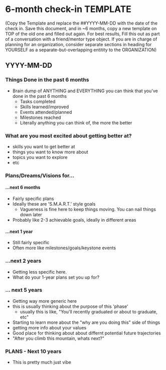# 6-month check-in TEMPLATE

(Copy the Template and replace the ##YYYY-MM-DD with the date of the check in. Save this document, and in ~6 months, copy a new template on TOP of the old one and filled out again. For best results, Fill this out as part of a conversation with a friend/mentor type object. If you are in charge of planning for an organization, consider separate sections in heading for YOURSELF as a separate-but-overlapping entitity to the ORGANIZATION)

## YYYY-MM-DD 

### Things Done in the past 6 months
- Brain dump of ANYTHING and EVERYTHING you can think that you've done in the past 6 months
    - Tasks completed
    - Skills learned/improved
    - Events attended/planned
    - Milestones reached
    - Literally anything you can think of, the more the better

### What are you most excited about getting better at? 
- skills you want to get better at
- things you want to know more about
- topics you want to explore
- etc

### Plans/Dreams/Visions for...
#### ...next 6 months 
- Fairly specific plans
- Ideally these are 'S.M.A.R.T.' style goals
    - Vagueness is fine here to keep things moving. You can nail things down later    
- Probably like 2-3 achievable goals, ideally in different areas

#### ...next 1 year 
- Still fairly specific
- Often more like milestones/goals/keystone events

### ...next 2 years
- Getting less specific here. 
- What do your 1-year plans set you up for?

### ... next 5 years
- Getting way more generic here
- this is usually thinking about the purpose of this 'phase'
    - usually this is like, "You'll recently graduated or about to graduate, etc"
- Starting to learn more about the "why are you doing this" side of things
- getting more info about your values 
- Good place for thinking about about differnt potential future trajectories 
- "After you climb this mountain, whats next?"

### PLANS - Next 10 years
- This is pretty much just vibe 
